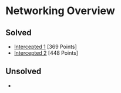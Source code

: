 # Networking Overview

## Solved
* [Intercepted 1](Intercepted_1.md) [369 Points]
* [Intercepted 2](Intercepted_2.md) [448 Points]

## Unsolved
-
